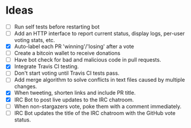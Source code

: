 # Ideas

 - [ ] Run self tests before restarting bot
 - [ ] Add an HTTP interface to report current status, display logs, per-user voting stats, etc.
 - [x] Auto-label each PR 'winning'/'losing' after a vote
 - [ ] Create a bitcoin wallet to receive donations
 - [ ] Have bot check for bad and malicious code in pull requests.
 - [x] Integrate Travis CI testing.
 - [ ] Don't start voting until Travis CI tests pass.
 - [ ] Add merge algorithm to solve conflicts in text files caused by multiple changes.
 - [x] When tweeting, shorten links and include PR title.
 - [x] IRC Bot to post live updates to the IRC chatroom.
 - [ ] When non-stargazers vote, poke them with a comment immediately.
 - [ ] IRC Bot updates the title of the IRC chatroom with the GitHub vote status.
